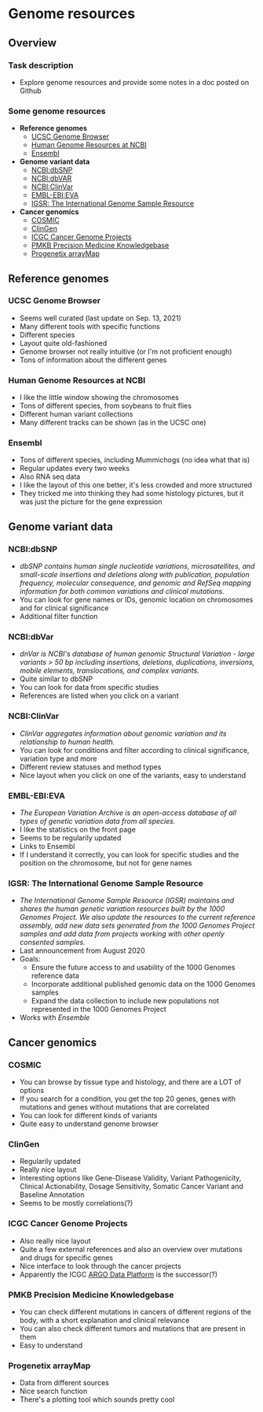 # Genome resources

## Overview

### Task description
* Explore genome resources and provide some notes in a doc posted on Github

### Some genome resources
* **Reference genomes**
  * [UCSC Genome Browser](http://genome.ucsc.edu/)
  * [Human Genome Resources at NCBI](https://www.ncbi.nlm.nih.gov/projects/genome/guide/human/)
  * [Ensembl](https://www.ensembl.org/index.html)
* **Genome variant data**
  * [NCBI:dbSNP](https://www.ncbi.nlm.nih.gov/snp/)
  * [NCBI:dbVAR](https://www.ncbi.nlm.nih.gov/dbvar/)
  * [NCBI:ClinVar](https://www.ncbi.nlm.nih.gov/clinvar/)
  * [EMBL-EBI:EVA](https://www.ebi.ac.uk/eva/)
  * [IGSR: The International Genome Sample Resource](https://www.internationalgenome.org/)
* **Cancer genomics**
  * [COSMIC](https://cancer.sanger.ac.uk/cosmic)
  * [ClinGen](www.clinicalgenome.org)
  * [ICGC Cancer Genome Projects](https://dcc.icgc.org/)
  * [PMKB Precision Medicine Knowledgebase](https://pmkb.weill.cornell.edu)
  * [Progenetix arrayMap](https://arraymap.progenetix.org/progenetix-cohorts/arraymap/)

## Reference genomes

### UCSC Genome Browser
* Seems well curated (last update on Sep. 13, 2021)
* Many different tools with specific functions
* Different species
* Layout quite old-fashioned
* Genome browser not really intuitive (or I'm not proficient enough)
* Tons of information about the different genes

### Human Genome Resources at NCBI
* I like the little window showing the chromosomes
* Tons of different species, from soybeans to fruit flies
* Different human variant collections
* Many different tracks can be shown (as in the UCSC one)

### Ensembl
* Tons of different species, including Mummichogs (no idea what that is)
* Regular updates every two weeks
* Also RNA seq data
* I like the layout of this one better, it's less crowded and more structured
* They tricked me into thinking they had some histology pictures, but it was just the picture for the gene expression

## Genome variant data

### NCBI:dbSNP
* *dbSNP contains human single nucleotide variations, microsatellites, and small-scale insertions and deletions along with publication, population frequency, molecular consequence, and genomic and RefSeq mapping information for both common variations and clinical mutations.*
* You can look for gene names or IDs, genomic location on chromosomes and for clinical significance
* Additional filter function

### NCBI:dbVar
* *dnVar is NCBI's database of human genomic Structural Variation - large variants > 50 bp including insertions, deletions, duplications, inversions, mobile elements, translocations, and complex variants.*
* Quite similar to dbSNP
* You can look for data from specific studies
* References are listed when you click on a variant

### NCBI:ClinVar
* *ClinVar aggregates information about genomic variation and its relationship to human health.*
* You can look for conditions and filter according to clinical significance, variation type and more
* Different review statuses and method types
* Nice layout when you click on one of the variants, easy to understand

### EMBL-EBI:EVA
* *The European Variation Archive is an open-access database of all types of genetic variation data from all species.*
* I like the statistics on the front page
* Seems to be regularily updated
* Links to Ensembl
* If I understand it correctly, you can look for specific studies and the position on the chromosome, but not for gene names

### IGSR: The International Genome Sample Resource
* *The International Genome Sample Resource (IGSR) maintains and shares the human genetic variation resources built by the 1000 Genomes Project. We also update the resources to the current reference assembly, add new data sets generated from the 1000 Genomes Project samples and add data from projects working with other openly consented samples.*
* Last announcement from August 2020
* Goals:
  * Ensure the future access to and usability of the 1000 Genomes reference data
  * Incorporate additional published genomic data on the 1000 Genomes samples
  * Expand the data collection to include new populations not represented in the 1000 Genomes Project
* Works with *Ensemble*

## Cancer genomics

### COSMIC
* You can browse by tissue type and histology, and there are a LOT of options
* If you search for a condition, you get the top 20 genes, genes with mutations and genes without mutations that are correlated
* You can look for different kinds of variants
* Quite easy to understand genome browser

### ClinGen
* Regularily updated
* Really nice layout
* Interesting options like Gene-Disease Validity, Variant Pathogenicity, Clinical Actionability, Dosage Sensitivity, Somatic Cancer Variant and Baseline Annotation
* Seems to be mostly correlations(?)

### ICGC Cancer Genome Projects
* Also really nice layout
* Quite a few external references and also an overview over mutations and drugs for specific genes
* Nice interface to look through the cancer projects
* Apparently the ICGC [ARGO Data Platform](https://platform.icgc-argo.org/) is the successor(?)

### PMKB Precision Medicine Knowledgebase
* You can check different mutations in cancers of different regions of the body, with a short explanation and clinical relevance
* You can also check different tumors and mutations that are present in them
* Easy to understand

### Progenetix arrayMap
* Data from different sources
* Nice search function
* There's a plotting tool which sounds pretty cool

